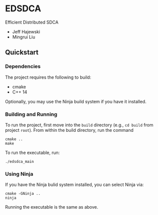 # EDSDCA
Efficient Distributed SDCA

* Jeff Hajewski
* Mingrui Liu

## Quickstart

### Dependencies
The project requires the following to build:

* cmake
* C++ 14

Optionally, you may use the Ninja build system if you have it installed.

### Building and Running
To run the project, first move into the ``build`` directory (e.g., ``cd build``
 from project ``root``). From within the build directory, run the command

 ```
 cmake ..
 make
 ```

 To run the executable, run:

 ```
 ./edsdca_main
 ```

### Using Ninja
If you have the Ninja bulid system installed, you can select Ninja via:
```
cmake -GNinja ..
ninja
```

Running the executable is the same as above.